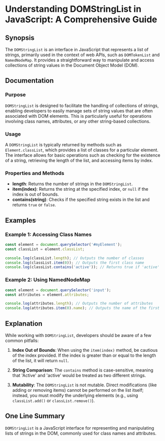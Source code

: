 <!--
Meta Description: # Understanding DOMStringList in JavaScript: A Comprehensive Guide ## Synopsis The `DOMStringList` is an interface in JavaScript that represents a lis...
Meta Keywords: domstringlist, string, classlist, index, attributes
-->

# Understanding DOMStringList in JavaScript: A Comprehensive Guide

## Synopsis
The `DOMStringList` is an interface in JavaScript that represents a list of strings, primarily used in the context of web APIs, such as `DOMTokenList` and `NamedNodeMap`. It provides a straightforward way to manipulate and access collections of string values in the Document Object Model (DOM).

## Documentation
### Purpose
`DOMStringList` is designed to facilitate the handling of collections of strings, enabling developers to easily manage sets of string values that are often associated with DOM elements. This is particularly useful for operations involving class names, attributes, or any other string-based collections.

### Usage
A `DOMStringList` is typically returned by methods such as `Element.classList`, which provides a list of classes for a particular element. The interface allows for basic operations such as checking for the existence of a string, retrieving the length of the list, and accessing items by index.

### Properties and Methods
- **length**: Returns the number of strings in the `DOMStringList`.
- **item(index)**: Returns the string at the specified index, or `null` if the index is out of bounds.
- **contains(string)**: Checks if the specified string exists in the list and returns `true` or `false`.

## Examples
### Example 1: Accessing Class Names
```javascript
const element = document.querySelector('#myElement');
const classList = element.classList;

console.log(classList.length); // Outputs the number of classes
console.log(classList.item(0)); // Outputs the first class name
console.log(classList.contains('active')); // Returns true if 'active' class is present
```

### Example 2: Using NamedNodeMap
```javascript
const element = document.querySelector('input');
const attributes = element.attributes;

console.log(attributes.length); // Outputs the number of attributes
console.log(attributes.item(0).name); // Outputs the name of the first attribute
```

## Explanation
While working with `DOMStringList`, developers should be aware of a few common pitfalls:

1. **Index Out of Bounds**: When using the `item(index)` method, be cautious of the index provided. If the index is greater than or equal to the length of the list, it will return `null`.
   
2. **String Comparison**: The `contains` method is case-sensitive, meaning that 'Active' and 'active' would be treated as two different strings.

3. **Mutability**: The `DOMStringList` is not mutable. Direct modifications (like adding or removing items) cannot be performed on the list itself; instead, you must modify the underlying elements (e.g., using `classList.add()` or `classList.remove()`).

## One Line Summary
`DOMStringList` is a JavaScript interface for representing and manipulating lists of strings in the DOM, commonly used for class names and attributes.
